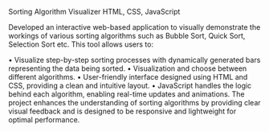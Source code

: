 Sorting Algorithm Visualizer
HTML, CSS, JavaScript

Developed an interactive web-based application to visually demonstrate the workings of various sorting algorithms such as Bubble Sort, Quick Sort, Selection Sort etc. This tool allows users to:

• Visualize step-by-step sorting processes with dynamically generated bars representing the data being sorted.
• Visualization and choose between different algorithms.
• User-friendly interface designed using HTML and CSS, providing a clean and intuitive layout.
• JavaScript handles the logic behind each algorithm, enabling real-time updates and animations.
The project enhances the understanding of sorting algorithms by providing clear visual feedback and is designed to be responsive and lightweight for optimal performance.

